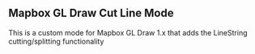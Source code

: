 ## Mapbox GL Draw Cut Line Mode

This is a custom mode for Mapbox GL Draw 1.x that adds the LineString cutting/splitting functionality
